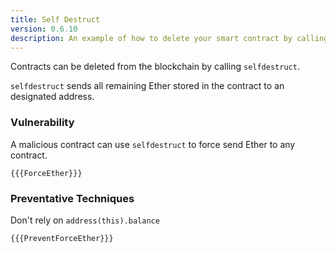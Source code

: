 ```yaml
---
title: Self Destruct
version: 0.6.10
description: An example of how to delete your smart contract by calling seldestruct in Solidity
---
```


Contracts can be deleted from the blockchain by calling `selfdestruct`.

`selfdestruct` sends all remaining Ether stored in the contract to an
designated address.

### Vulnerability

A malicious contract can use `selfdestruct` to
force send Ether to any contract.

```solidity
{{{ForceEther}}}
```

### Preventative Techniques

Don't rely on `address(this).balance`

```solidity
{{{PreventForceEther}}}
```
